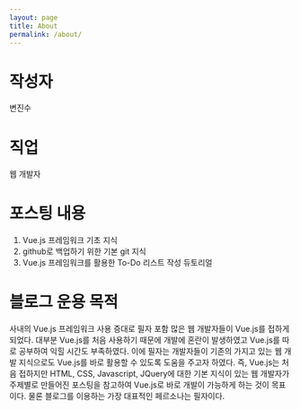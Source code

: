 ```yaml
---
layout: page
title: About
permalink: /about/
---
```


# 작성자

변진수

# 직업

웹 개발자

# 포스팅 내용

1. Vue.js 프레임워크 기초 지식
2. github로 백업하기 위한 기본 git 지식
3. Vue.js 프레임워크를 활용한 To-Do 리스트 작성 듀토리얼

# 블로그 운용 목적

사내의 Vue.js 프레임워크 사용 증대로 필자 포함 많은 웹 개발자들이 Vue.js를 접하게 되었다. 대부분 Vue.js를 처음 사용하기 때문에 개발에 혼란이 발생하였고 Vue.js를 따로 공부하여 익힐 시간도 부족하였다. 이에 필자는 개발자들이 기존의 가지고 있는 웹 개발 지식으로도 Vue.js를 바로 활용할 수 있도록 도움을 주고자 하였다. 즉, Vue.js는 처음 접하지만 HTML, CSS, Javascript, JQuery에 대한 기본 지식이 있는 웹 개발자가 주제별로 만들어진 포스팅을 참고하여 Vue.js로 바로 개발이 가능하게 하는 것이 목표이다. 물론 블로그를 이용하는 가장 대표적인 페르소나는 필자이다.